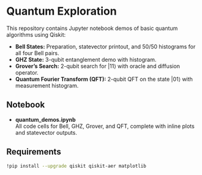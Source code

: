# Quantum Exploration

This repository contains Jupyter notebook demos of basic quantum algorithms using Qiskit:

- **Bell States:** Preparation, statevector printout, and 50/50 histograms for all four Bell pairs.  
- **GHZ State:** 3-qubit entanglement demo with histogram.  
- **Grover’s Search:** 2-qubit search for \|11⟩ with oracle and diffusion operator.  
- **Quantum Fourier Transform (QFT):** 2-qubit QFT on the state \|01⟩ with measurement histogram.  

## Notebook

- **quantum_demos.ipynb**  
  All code cells for Bell, GHZ, Grover, and QFT, complete with inline plots and statevector outputs.

## Requirements

```bash
!pip install --upgrade qiskit qiskit-aer matplotlib
